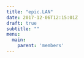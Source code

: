 ```yaml
---
title: "epic.LAN"
date: 2017-12-06T12:15:01Z
draft: true
subtitle: ""
menu:
  main:
    parent: 'members'
---
```


